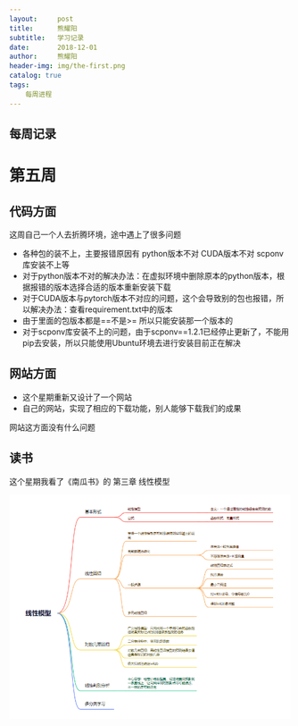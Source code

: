 ```yaml
---
layout:     post
title:      熊耀阳
subtitle:   学习记录
date:       2018-12-01
author:     熊耀阳
header-img: img/the-first.png
catalog: true
tags:
    每周进程
---
```

每周记录
----
# 第五周

## 代码方面

这周自己一个人去折腾环境，途中遇上了很多问题

- 各种包的装不上，主要报错原因有 python版本不对 CUDA版本不对 scponv库安装不上等
- 对于python版本不对的解决办法：在虚拟环境中删除原本的python版本，根据报错的版本选择合适的版本重新安装下载
- 对于CUDA版本与pytorch版本不对应的问题，这个会导致别的包也报错，所以解决办法：查看requirement.txt中的版本
- 由于里面的包版本都是==不是>= 所以只能安装那一个版本的
- 对于scponv库安装不上的问题，由于scponv==1.2.1已经停止更新了，不能用pip去安装，所以只能使用Ubuntu环境去进行安装目前正在解决

## 网站方面

- 这个星期重新又设计了一个网站
- 自己的网站，实现了相应的下载功能，别人能够下载我们的成果

网站这方面没有什么问题

## 读书

这个星期我看了《南瓜书》的 第三章 线性模型

![](/files/第三章.png)
